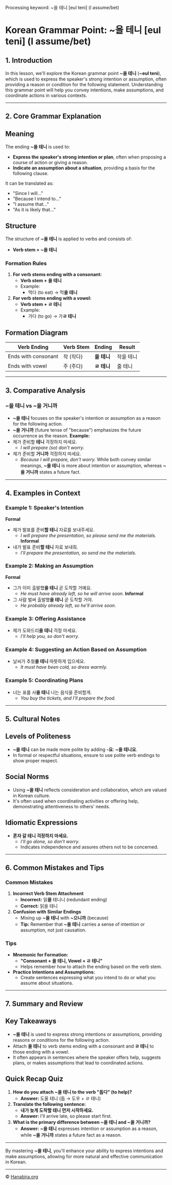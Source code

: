 Processing keyword: ~을 테니 [eul teni] (I assume/bet)
# Korean Grammar Point: ~을 테니 [eul teni] (I assume/bet)

## 1. Introduction
In this lesson, we'll explore the Korean grammar point **~을 테니** (**~eul teni**), which is used to express the speaker's strong intention or assumption, often providing a reason or condition for the following statement. Understanding this grammar point will help you convey intentions, make assumptions, and coordinate actions in various contexts.

---
## 2. Core Grammar Explanation
## Meaning
The ending **~을 테니** is used to:
- **Express the speaker's strong intention or plan**, often when proposing a course of action or giving a reason.
- **Indicate an assumption about a situation**, providing a basis for the following clause.

It can be translated as:
- "Since I will..."
- "Because I intend to..."
- "I assume that..."
- "As it is likely that..."
## Structure
The structure of **~을 테니** is applied to verbs and consists of:
- **Verb stem + ~을 테니**
### Formation Rules
1. **For verb stems ending with a consonant:**
   - **Verb stem + 을 테니**
   - Example:
     - 먹다 (to eat) → 먹**을 테니**
2. **For verb stems ending with a vowel:**
   - **Verb stem + ㄹ 테니**
   - Example:
     - 가다 (to go) → 가**ㄹ 테니**
## Formation Diagram
| Verb Ending          | Verb Stem | Ending    | Result       |
|----------------------|-----------|-----------|--------------|
| Ends with consonant  | 작 (작다) | **을 테니** | 작을 테니    |
| Ends with vowel      | 주 (주다) | **ㄹ 테니** | 줄 테니      |
---
## 3. Comparative Analysis
### **~을 테니** vs **~을 거니까**
- **~을 테니** focuses on the speaker's intention or assumption as a reason for the following action.
- **~을 거니까** (future tense of "because") emphasizes the future occurrence as the reason.
**Example:**
- 제가 준비할 **테니** 걱정하지 마세요.
  - *I will prepare (so) don't worry.*
- 제가 준비할 **거니까** 걱정하지 마세요.
  - *Because I will prepare, don't worry.*
While both convey similar meanings, **~을 테니** is more about intention or assumption, whereas **~을 거니까** states a future fact.
---
## 4. Examples in Context
### Example 1: Speaker's Intention
**Formal**
- 제가 발표를 준비**할 테니** 자료를 보내주세요.
  - *I will prepare the presentation, so please send me the materials.*
**Informal**
- 내가 발표 준비**할 테니** 자료 보내줘.
  - *I'll prepare the presentation, so send me the materials.*
### Example 2: Making an Assumption
**Formal**
- 그가 이미 출발했**을 테니** 곧 도착할 거예요.
  - *He must have already left, so he will arrive soon.*
**Informal**
- 그 사람 벌써 출발했**을 테니** 곧 도착할 거야.
  - *He probably already left, so he'll arrive soon.*
### Example 3: Offering Assistance
- 제가 도와드리**을 테니** 걱정 마세요.
  - *I'll help you, so don't worry.*
### Example 4: Suggesting an Action Based on Assumption
- 날씨가 추웠**을 테니** 따뜻하게 입으세요.
  - *It must have been cold, so dress warmly.*
### Example 5: Coordinating Plans
- 너는 표를 사**을 테니** 나는 음식을 준비할게.
  - *You buy the tickets, and I'll prepare the food.*
---
## 5. Cultural Notes
## Levels of Politeness
- **~을 테니** can be made more polite by adding **-요**: **~을 테니요**.
- In formal or respectful situations, ensure to use polite verb endings to show proper respect.
## Social Norms
- Using **~을 테니** reflects consideration and collaboration, which are valued in Korean culture.
- It's often used when coordinating activities or offering help, demonstrating attentiveness to others' needs.
## Idiomatic Expressions
- **혼자 갈 테니 걱정하지 마세요.**
  - *I'll go alone, so don't worry.*
  - Indicates independence and assures others not to be concerned.
---
## 6. Common Mistakes and Tips
### Common Mistakes
1. **Incorrect Verb Stem Attachment**
   - **Incorrect:** 읽**을** 테니니 (redundant ending)
   - **Correct:** 읽을 테니
2. **Confusion with Similar Endings**
   - Mixing up **~을 테니** with **~으니까** (because)
   - **Tip:** Remember that **~을 테니** carries a sense of intention or assumption, not just causation.
### Tips
- **Mnemonic for Formation:**
  - **"Consonant + 을 테니, Vowel + ㄹ 테니"**
  - Helps remember how to attach the ending based on the verb stem.
- **Practice Intentions and Assumptions:**
  - Create sentences expressing what you intend to do or what you assume about situations.
---
## 7. Summary and Review
## Key Takeaways
- **~을 테니** is used to express strong intentions or assumptions, providing reasons or conditions for the following action.
- Attach **을 테니** to verb stems ending with a consonant and **ㄹ 테니** to those ending with a vowel.
- It often appears in sentences where the speaker offers help, suggests plans, or makes assumptions that lead to coordinated actions.
## Quick Recap Quiz
1. **How do you attach ~을 테니 to the verb "돕다" (to help)?**
   - **Answer:** 도울 테니 (돕 → 도우 + ㄹ 테니)
2. **Translate the following sentence:**
   - **내가 늦게 도착할 테니 먼저 시작하세요.**
   - **Answer:** I'll arrive late, so please start first.
3. **What is the primary difference between ~을 테니 and ~을 거니까?**
   - **Answer:** **~을 테니** expresses intention or assumption as a reason, while **~을 거니까** states a future fact as a reason.
---
By mastering **~을 테니**, you'll enhance your ability to express intentions and make assumptions, allowing for more natural and effective communication in Korean.

---
© [Hanabira.org](https://hanabira.org)
